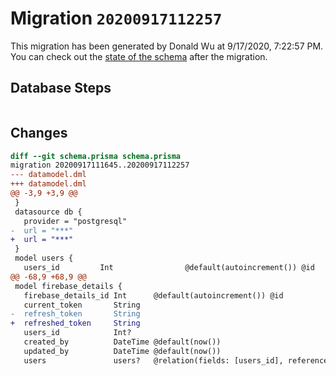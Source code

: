 # Migration `20200917112257`

This migration has been generated by Donald Wu at 9/17/2020, 7:22:57 PM.
You can check out the [state of the schema](./schema.prisma) after the migration.

## Database Steps

```sql

```

## Changes

```diff
diff --git schema.prisma schema.prisma
migration 20200917111645..20200917112257
--- datamodel.dml
+++ datamodel.dml
@@ -3,9 +3,9 @@
 }
 datasource db {
   provider = "postgresql"
-  url = "***"
+  url = "***"
 }
 model users {
   users_id         Int                @default(autoincrement()) @id
@@ -68,9 +68,9 @@
 model firebase_details {
   firebase_details_id Int      @default(autoincrement()) @id
   current_token       String
-  refresh_token       String
+  refreshed_token     String
   users_id            Int?
   created_by          DateTime @default(now())
   updated_by          DateTime @default(now())
   users               users?   @relation(fields: [users_id], references: [users_id])
```


